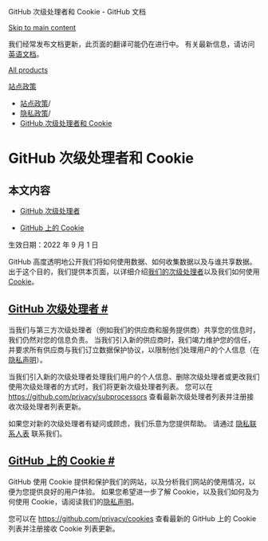 GitHub 次级处理者和 Cookie - GitHub 文档

[Skip to main content](#main-content)

我们经常发布文档更新，此页面的翻译可能仍在进行中。 有关最新信息，请访问[英语文档](/en)。

[All products](/zh)

[站点政策](/zh/site-policy)

* [站点政策](/zh/site-policy)/
* [隐私政策](/zh/site-policy/privacy-policies)/
* [GitHub 次级处理者和 Cookie](/zh/site-policy/privacy-policies/github-subprocessors-and-cookies)

GitHub 次级处理者和 Cookie
==========

本文内容
----------

* [GitHub 次级处理者](#github-subprocessors)

* [GitHub 上的 Cookie](#cookies-on-github)

生效日期：2022 年 9 月 1 日

GitHub 高度透明地公开我们将如何使用数据、如何收集数据以及与谁共享数据。 出于这个目的，我们提供本页面，以详细介绍[我们的次级处理者](#github-subprocessors)以及我们如何使用 [Cookie](#cookies-on-github)。

[GitHub 次级处理者 #](#github-subprocessors)
----------

当我们与第三方次级处理者（例如我们的供应商和服务提供商）共享您的信息时，我们仍然对您的信息负责。 当我们引入新的供应商时，我们竭力维护您的信任，并要求所有供应商与我们订立数据保护协议，以限制他们处理用户的个人信息（在 [隐私声明](/zh/site-policy/privacy-policies/github-privacy-statement)）。

当我们引入新的次级处理者处理我们用户的个人信息、删除次级处理者或更改我们使用次级处理者的方式时，我们将更新次级处理者列表。 您可以在 <https://github.com/privacy/subprocessors> 查看最新次级处理者列表并注册接收次级处理者列表更新。

如果您对新的次级处理者有疑问或顾虑，我们乐意为您提供帮助。 请通过 [隐私联系人表](https://github.com/contact/privacy) 联系我们。

[GitHub 上的 Cookie #](#cookies-on-github)
----------

GitHub 使用 Cookie 提供和保护我们的网站，以及分析我们网站的使用情况，以便为您提供良好的用户体验。 如果您希望进一步了解 Cookie，以及我们如何及为何使用 Cookie，请阅读我们的[隐私声明](/zh/site-policy/privacy-policies/github-privacy-statement#our-use-of-cookies-and-tracking)。

您可以在 <https://github.com/privacy/cookies> 查看最新的 GitHub 上的 Cookie 列表并注册接收 Cookie 列表更新。
